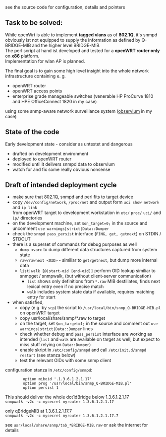 
see the source code for configuration, details and pointers

## Task to be solved:  
While openWrt is able to implement **tagged vlans** as of **802.1Q**, it's snmpd obviously ist not equipped to supply the information as defined by Q-BRIDGE-MIB and the higher level BRIDGE-MIB.   
The perl script at hand ist developed and tested for a **openWRT router only** on **x86** platform.  
Implementation for wlan AP is planned.  

The final goal is to gain some high level insight into the whole network infrastructure containing e. g.
- openWRT router
- openWRT access points
- enterprise grade manageable switches (venerable HP ProCurve 1810 and HPE OfficeConnect 1820 in my case)

using some snmp-aware network surveillance system ([observium](https://www.observium.org/) in my case)

## State of the code
Early development state - consider as untestet and dangerous  
- drafted on development environment
- deployed to openWRT router
- modified until it delivers snmpd data to observium
- watch for and fix some really obvious nonsense

## Draft of intended deployment cycle 
- make sure that 802.1Q, snmpd and perl fits to target device
- copy `/dev/config/network`, `/proc/net`
and output form `uci show network` and `ip link`  
from openWRT target to development workstation in `etc/` `proc/` `uci/` and `ip/` directories
- on the development machine, set `$on_target=0;` in the source and uncomment `use warnings|strict|Data::Dumper`
- check the `snmpd pass_persist` interface (`PING, get, getnext`) on STDIN / STDOUT
- there is a superset of commands for debug purposes as well
  - `dump <var>` to dump different data structures captured from system state
  - `raw/rawnext <OID>` - similiar to `get/getnext`, but dump more internal data
  - `list|walk [@|start-oid [end-oid]]` perform OID lookup similiar to snmpget / snmpwalk,
    (but without client-server communication)
    - `list` shows only definitions from `*.raw` MIB destillates, finds next lexical entry even if no precise match
    - `walk` includes system state data if available, requires matching entry for start
- when satisfied,
  - copy (e.g. by `scp`) the script to `/usr/local/bin/snmp_Q-BRIDGE-MIB.pl` on openWRT target
  - copy usr/local/share/snmp/*.raw to target
  - on the target, set `$on_target=1;` in the source and comment out `use warnings|strict|Data::Dumper` lines
  - check whether debug and `pass_persist` interface are working as intended
  (`list` and `walk` are available on target as well, but expect to miss stuff relying on `Data::Dumper`)
  - enable skript in `/etc/config/snmpd` and call `/etc/init.d/snmpd restart` (see stanza below)
  - test the relevant OIDs with some snmp client
 
configuration stanza in `/etc/config/snmpd`:

```config pass
        option miboid '.1.3.6.1.2.1.17'
        option prog '/usr/local/bin/snmp_Q-BRIDGE-MIB.pl'
        option persist 1
```

This should deliver the whole dot1dBridge below 1.3.6.1.2.1.17  
```snmpwalk -v2c -c mysecret myrouter 1.3.6.1.2.1.17```

only qBridgeMIB at 1.3.6.1.2.1.17.7   
```snmpwalk -v2c -c mysecret myrouter 1.3.6.1.2.1.17.7```  

see `usr/local/share/snmp/tab_*BRIDGE-MIB.raw` or ask the internet for details
